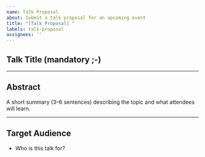 ```yaml
---
name: Talk Proposal
about: Submit a talk proposal for an upcoming event
title: "[Talk Proposal] "
labels: talk-proposal
assignees: ''
---
```


## Talk Title (mandatory ;-)

---

## Abstract

A short summary (3–6 sentences) describing the topic and what attendees will learn.

---

## Target Audience

- Who is this talk for?
